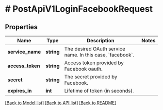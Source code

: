 # # PostApiV1LoginFacebookRequest

## Properties

Name | Type | Description | Notes
------------ | ------------- | ------------- | -------------
**service_name** | **string** | The desired OAuth service name. In this case, &#x60;facebook&#x60;. |
**access_token** | **string** | Access token provided by Facebook oauth. |
**secret** | **string** | The secret provided by Facebook. |
**expires_in** | **int** | Lifetime of token (in seconds). |

[[Back to Model list]](../../README.md#models) [[Back to API list]](../../README.md#endpoints) [[Back to README]](../../README.md)
